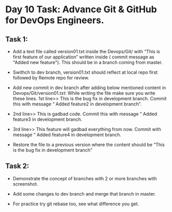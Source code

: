 # Day 10 Task: Advance Git & GitHub for DevOps Engineers.

## Task 1:

- Add a text file called version01.txt inside the Devops/Git/ with “This is first feature of our application” written inside ( commit message as "Added new feature").     This should be in a branch coming from master.

- Swithch to dev branch, version01.txt should reflect at local repo first followed by Remote repo for review.

- Add new commit in dev branch after adding below mentioned content in Devops/Git/version01.txt: While writing the file make sure you write these lines. 
  1st line>> This is the bug fix in development branch. Commit this with message “ Added feature2 in development branch”.

- 2nd line>> This is gadbad code. Commit this with message “ Added feature3 in development branch.

- 3rd line>> This feature will gadbad everything from now. Commit with message “ Added feature4 in development branch.

- Restore the file to a previous version where the content should be “This is the bug fix in development branch”

## Task 2:

- Demonstrate the concept of branches with 2 or more branches with screenshot.

- Add some changes to dev branch and merge that branch in master.

- For practice try git rebase too, see what difference you get.
